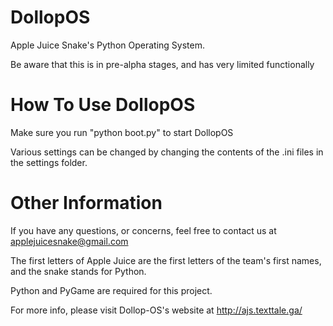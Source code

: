 # DollopOS
Apple Juice Snake's Python Operating System.

Be aware that this is in pre-alpha stages, and has very limited functionally


# How To Use DollopOS
Make sure you run "python boot.py" to start DollopOS

Various settings can be changed by changing the contents of the .ini files in the settings folder.


# Other Information
If you have any questions, or concerns, feel free to contact us at applejuicesnake@gmail.com

The first letters of Apple Juice are the first letters of the team's first names, and the snake stands for Python.

Python and PyGame are required for this project.

For more info, please visit Dollop-OS's website at http://ajs.texttale.ga/


